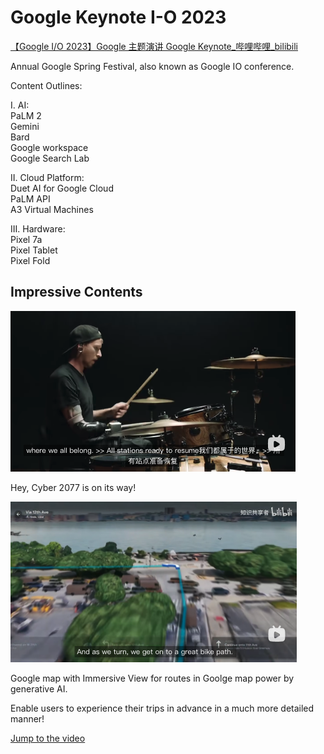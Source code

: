 # Google Keynote I-O 2023

[【Google I/O 2023】Google 主题演讲 Google Keynote_哔哩哔哩_bilibili](https://www.bilibili.com/video/BV1NX4y1m7Vh/?spm_id_from=333.999.0.0&vd_source=57ac3ae5415445af2ffe1e61e1722d73)

Annual Google Spring Festival, also known as Google IO conference.

Content Outlines: 

I. AI:  
PaLM 2  
Gemini  
Bard  
Google workspace  
Google Search Lab  

II. Cloud Platform:  
Duet AI for Google Cloud  
PaLM API  
A3 Virtual Machines  

III. Hardware:  
Pixel 7a  
Pixel Tablet  
Pixel Fold  

## Impressive Contents

<img src="./Google Keynote I-O 2023.assets/image-20230514094021600.png" alt="image-20230514094021600" style="zoom:50%;" />

Hey, Cyber 2077 is on its way!



<img src="./Google Keynote I-O 2023.assets/image-20230514095932044.png" alt="image-20230514095932044" style="zoom:50%;" />

Google map with Immersive View for routes in Goolge map power by generative AI. 

Enable users to experience their trips in advance in a much more detailed manner!

[Jump to the video](https://www.bilibili.com/video/BV1NM4y1t7zs?t=340.7)



